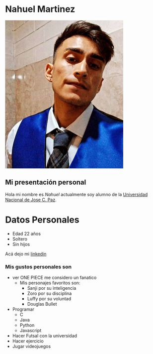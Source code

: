 # Nahuel Martinez
![Epigrafe](./Imagen/yo.jpg "Este soy yo :)")
## Mi presentación personal
Hola mi nombre es *_Nahuel_* actualmente soy alumno de la [Universidad Nacional de Jose C. Paz](www.unpaz.edu.ar).

# Datos Personales
* Edad 22 años
* Soltero
* Sin hijos

Acá dejo mi [linkedin](https://www.linkedin.com/in/nahuel-martinez-7b898a218/)
### Mis gustos personales son
 * ver ONE PIECE me considero un fanatico
   * Mis personajes favoritos son:
     * Sanji por su inteligencia
     * Zoro por su disciplina
     * Luffy por su voluntad
     * Douglas Bullet
 * Programar
   * C
   * Java
   * Python
   * Javascript
* Hacer Futsal con la universidad
* Hacer ejercicio
* Jugar videojuegos
